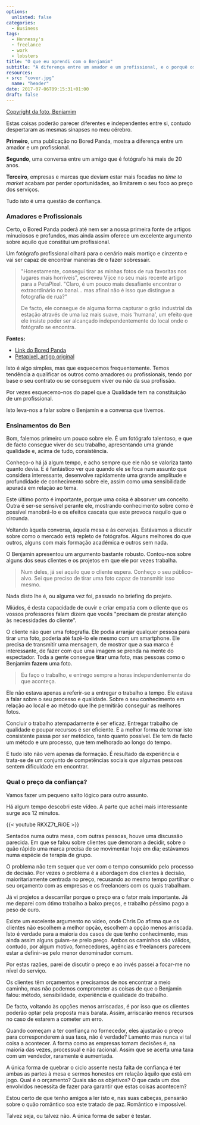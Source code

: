 ```yaml
---
options:
  unlisted: false
categories: 
  - Business
tags: 
  - Hennessy's
  - freelance
  - work
  - lobsters
title: "O que eu aprendi com o Benjamim"
subtitle: "A diferença entre um amador e um profissional, e o porquê os freelancers não podem nivelar por baixo" 
resources:
- src: "cover.jpg"
  name: "header"
date: 2017-07-06T09:15:31+01:00
draft: false
---
```


[Copyright da foto, Benjamim](https://about.me/Benjamim)

Estas coisas poderão parecer diferentes e independentes entre si, contudo despertaram as mesmas sinapses no meu cérebro.

**Primeiro**, uma publicação no Bored Panda, mostra a diferença entre um amador e um profissional.


**Segundo**, uma conversa entre um amigo que é fotógrafo há mais de 20 anos.

**Terceiro**, empresas e marcas que deviam estar mais focadas no _time to market_ acabam por perder oportunidades, ao limitarem o seu foco ao preço dos serviços. 

Tudo isto é uma questão de confiança.

### Amadores e Profissionais

Certo, o Bored Panda poderá até nem ser a nossa primeira fonte de artigos minuciosos e profundos, mas ainda assim oferece um excelente argumento sobre aquilo que constitui um profissional. 

Um fotógrafo profissional olhará para o cenário mais mortiço e cinzento e vai ser capaz de encontrar maneiras de o fazer sobressair.

> "Honestamente, consegui tirar as minhas fotos de rua favoritas nos lugares mais horríveis", escreveu Vijce no seu mais recente artigo para a PetaPixel. "Claro, é um pouco mais desafiante encontrar o extraordinário no banal... mas afinal não é isso que distingue a fotografia de rua?" 
> 
> De facto, ele consegue de alguma forma capturar o grão industrial da estação através de uma luz mais suave, mais 'humana', um efeito que ele insiste poder ser alcançado independentemente do local onde o fotógrafo se encontra.

**Fontes:**

- [Link do Bored Panda](http://www.boredpanda.com/ugly-location-photograpy-subway-vijce/)
- [Petapixel, artigo original](https://petapixel.com/2017/06/28/shooting-10-powerful-street-photos-one-ugly-location/)

Isto é algo simples, mas que esquecemos frequentemente. Temos tendência a qualificar os outros como amadores ou profissionais, tendo por base o seu contrato ou se conseguem viver ou não da sua profissão.

Por vezes esquecemo-nos do papel que a Qualidade tem na constituição de um profissional.

Isto leva-nos a falar sobre o Benjamin e a conversa que tivemos.

### Ensinamentos do Ben

Bom, falemos primeiro um pouco sobre ele. É um fotógrafo talentoso, e que de facto consegue viver do seu trabalho, apresentando uma grande qualidade e, acima de tudo, consistência.

Conheço-o há já algum tempo, e acho sempre que ele não se valoriza tanto quanto devia. E é fantástico ver que quando ele se foca num assunto que considera interessante, desenvolve rapidamente uma grande amplitude e profundidade de conhecimento sobre ele, assim como uma sensibilidade apurada em relação ao tema. 

Este último ponto é importante, porque uma coisa é absorver um conceito. Outra é ser-se sensível perante ele, mostrando conhecimento sobre como é possível manobrá-lo e os efeitos cascata que este provoca naquilo que o circunda.

Voltando àquela conversa, àquela mesa e às cervejas. Estávamos a discutir sobre como o mercado está repleto de fotógrafos. Alguns melhores do que outros, alguns com mais formação académica e outros sem nada. 

O Benjamin apresentou um argumento bastante robusto. Contou-nos sobre alguns dos seus clientes e os projetos em que ele por vezes trabalha.  

> Num deles, já sei aquilo que o cliente espera. Conheço o seu público-alvo. Sei que preciso de tirar uma foto capaz de transmitir isso mesmo.

Nada disto lhe é, ou alguma vez foi, passado no briefing do projeto.

Miúdos, é desta capacidade de ouvir e criar empatia com o cliente que os vossos professores falam dizem que vocês "precisam de prestar atenção às necessidades do cliente". 

O cliente não quer uma fotografia. Ele podia arranjar qualquer pessoa para tirar uma foto, poderia até fazê-lo ele mesmo com um smartphone. Ele precisa de transmitir uma mensagem, de mostrar que a sua marca é interessante, de fazer com que uma imagem se prenda na mente do espectador. Toda a gente consegue **tirar** uma foto, mas pessoas como o Benjamim **fazem** uma foto.

> Eu faço o trabalho, e entrego sempre a horas independentemente do que aconteça.

Ele não estava apenas a referir-se a entregar o trabalho a tempo. Ele estava a falar sobre o seu processo e qualidade. Sobre o seu conhecimento em relação ao local e ao método que lhe permitirão conseguir as melhores fotos.

Concluir o trabalho atempadamente é ser eficaz. Entregar trabalho de qualidade e poupar recursos é ser eficiente. E a melhor forma de tornar isto consistente passa por ser metódico, tanto quanto possível. Ele tem de facto um método e um processo, que tem melhorado ao longo do tempo.

E tudo isto não vem apenas da formação. É resultado da experiência e trata-se de um conjunto de competências sociais que algumas pessoas sentem dificuldade em encontrar.


### Qual o preço da confiança?

Vamos fazer um pequeno salto lógico para outro assunto.

Há algum tempo descobri este vídeo. A parte que achei mais interessante surge aos 12 minutos.

{{< youtube RKXZ7t_RiOE >}}     

Sentados numa outra mesa, com outras pessoas, houve uma discussão parecida. Em que se falou sobre clientes que demoram a decidir, sobre o quão rápido uma marca precisa de se movimentar hoje em dia; estávamos numa espécie de terapia de grupo.

O problema não tem sequer que ver com o tempo consumido pelo processo de decisão. Por vezes o problema é a abordagem dos clientes à decisão, maioritariamente centrada no preço, recusando ao mesmo tempo partilhar o seu orçamento com as empresas e os freelancers com os quais trabalham. 

Já vi projetos a descarrilar porque o preço era o fator mais importante. Já me deparei com ótimo trabalho a baixo preços, e trabalho péssimo pago a peso de ouro.

Existe um excelente argumento no vídeo, onde Chris Do afirma que os clientes não escolhem a melhor opção, escolhem a opção menos arriscada. Isto é verdade para a maioria dos casos de que tenho conhecimento, mas ainda assim alguns guiam-se prelo preço. Ambos os caminhos são válidos, contudo, por algum motivo, fornecedores, agências e freelancers parecem estar a definir-se pelo menor denominador comum.

Por estas razões, parei de discutir o preço e ao invés passei a focar-me no nível do serviço.

Os clientes têm orçamentos e precisamos de nos encontrar a meio caminho, mas não podemos comprometer as coisas de que o Benjamin falou: método, sensibilidade, experiência e qualidade do trabalho. 

De facto, voltando às opções menos arriscadas, é por isso que os clientes poderão optar pela proposta mais barata. Assim, arriscarão menos recursos no caso de estarem a cometer um erro.

Quando começam a ter confiança no fornecedor, eles ajustarão o preço para corresponderem à sua taxa, não é verdade? Lamento mas nunca vi tal coisa a acontecer. A forma como as empresas tomam decisões é, na maioria das vezes, processual e não racional. Assim que se acerta uma taxa com um vendedor, raramente é aumentada.

A única forma de quebrar o ciclo assente nesta falta de confiança é ter ambas as partes à mesa e sermos honestos em relação àquilo que está em jogo. Qual é o orçamento? Quais são os objetivos? O que cada um dos envolvidos necessita de fazer para garantir que estas coisas acontecem?

Estou certo de que tenho amigos a ler isto e, nas suas cabeças, pensarão sobre o quão romântico soa este tratado de paz. Romântico e impossível.

Talvez seja, ou talvez não. A única forma de saber é testar.